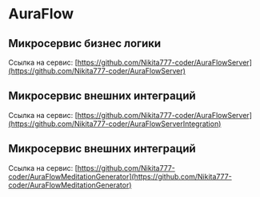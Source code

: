 # AuraFlow

## Микросервис бизнес логики
Ссылка на сервис: [https://github.com/Nikita777-coder/AuraFlowServer](https://github.com/Nikita777-coder/AuraFlowServer)

## Микросервис внешних интеграций
Ссылка на сервис: [https://github.com/Nikita777-coder/AuraFlowServer](https://github.com/Nikita777-coder/AuraFlowServerIntegration)

## Микросервис внешних интеграций
Ссылка на сервис: [https://github.com/Nikita777-coder/AuraFlowMeditationGenerator](https://github.com/Nikita777-coder/AuraFlowMeditationGenerator)
